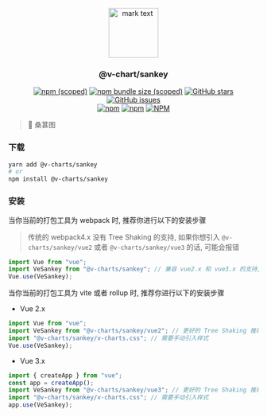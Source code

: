<p align="center">
<img src="../../docs/.vuepress/public/favicon.ico" alt="mark text" width="100" height="100">
</p>

<h3 align="center">@v-chart/sankey</h3>

<p align="center">
  <a href="https://www.npmjs.com/package/@v-charts/sankey" target="_blank"><img alt="npm (scoped)" src="https://img.shields.io/npm/v/@v-charts/sankey"></a>
  <a href="https://www.npmjs.com/package/@v-charts/sankey" target="_blank"><img alt="npm bundle size (scoped)" src="https://img.shields.io/bundlephobia/min/@v-charts/sankey"></a>
  <a href="https://github.com/denaro-org/v-charts2/stargazers" target="_blank"><img alt="GitHub stars" src="https://img.shields.io/github/stars/@v-charts/sankey"></a>
  <a href="https://github.com/denaro-org/v-charts2/issues" target="_blank"><img alt="GitHub issues" src="https://img.shields.io/github/issues/denaro-org/v-charts2"></a>
  <br />
  <a href="https://www.npmjs.com/package/@v-charts/sankey" target="_blank"><img alt="npm" src="https://img.shields.io/npm/dt/@v-charts/sankey"></a>
  <a href="https://www.npmjs.com/package/@v-charts/sankey" target="_blank"><img alt="npm" src="https://img.shields.io/npm/dm/@v-charts/sankey"></a>
  <a href="https://github.com/denaro-org/v-charts2/blob/main/LICENSE" target="_blank"><img alt="NPM" src="https://img.shields.io/npm/l/@v-charts/sankey"></a>
</p>

> :tada: 桑葚图

### 下载

```bash
yarn add @v-charts/sankey
# or
npm install @v-charts/sankey
```

### 安装

当你当前的打包工具为 webpack 时, 推荐你进行以下的安装步骤

> 传统的 webpack4.x 没有 Tree Shaking 的支持, 如果你想引入 `@v-charts/sankey/vue2` 或者 `@v-charts/sankey/vue3` 的话, 可能会报错

```javascript
import Vue from "vue";
import VeSankey from "@v-charts/sankey"; // 兼容 vue2.x 和 vue3.x 的支持, 将会自动加载支持 vue2.x 的支持包或者支持 vue3.x 的支持包
Vue.use(VeSankey);
```

当你当前的打包工具为 vite 或者 rollup 时, 推荐你进行以下的安装步骤

- Vue 2.x

```javascript
import Vue from "vue";
import VeSankey from "@v-charts/sankey/vue2"; // 更好的 Tree Shaking 推荐引入 vue2.x 的专属支持包
import "@v-charts/sankey/v-charts.css"; // 需要手动引入样式
Vue.use(VeSankey);
```

- Vue 3.x

```javascript
import { createApp } from "vue";
const app = createApp();
import VeSankey from "@v-charts/sankey/vue3"; // 更好的 Tree Shaking 推荐引入 vue3.x 的专属支持包
import "@v-charts/sankey/v-charts.css"; // 需要手动引入样式
app.use(VeSankey);
```
